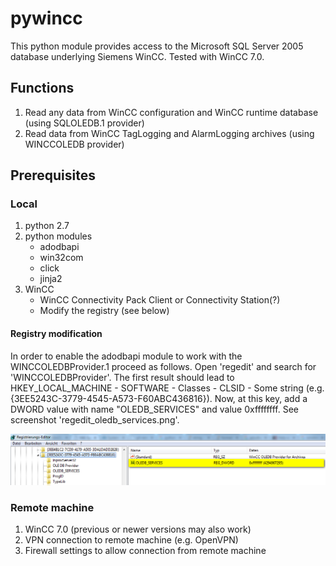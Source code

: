 pywincc
=======================

This python module provides access to the Microsoft SQL Server 2005 database underlying Siemens WinCC.
Tested with WinCC 7.0.

## Functions

1. Read any data from WinCC configuration and WinCC runtime database (using SQLOLEDB.1 provider)
2. Read data from WinCC TagLogging and AlarmLogging archives (using WINCCOLEDB provider)


## Prerequisites

### Local
1. python 2.7
2. python modules
	* adodbapi
	* win32com
    * click
    * jinja2
3. WinCC
    * WinCC Connectivity Pack Client or Connectivity Station(?)
    * Modify the registry (see below)

#### Registry modification
In order to enable the adodbapi module to work with the WINCCOLEDBProvider.1 proceed as follows.
Open 'regedit' and search for 'WINCCOLEDBProvider'. The first result should lead to  
HKEY_LOCAL_MACHINE - SOFTWARE - Classes - CLSID - Some string (e.g. {3EE5243C-3779-4545-A573-F60ABC436816}).
Now, at this key, add a DWORD value with name "OLEDB_SERVICES" and value 0xffffffff.
See screenshot 'regedit_oledb_services.png'.

![Win Registry modifications for WINCCOLEDBProvider.1](regedit_oledb_services.png)

### Remote machine
1. WinCC 7.0 (previous or newer versions may also work)
2. VPN connection to remote machine (e.g. OpenVPN)
3. Firewall settings to allow connection from remote machine